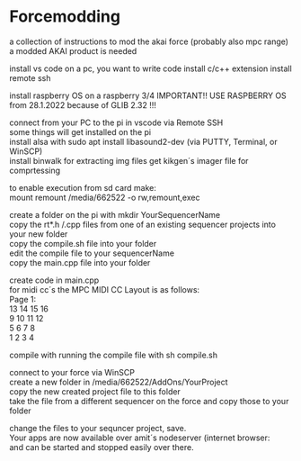 # Forcemodding
a collection of instructions to mod the akai force (probably also mpc range)
a modded AKAI product is needed

install vs code on a pc, you want to write code
install c/c++ extension
install remote ssh


install raspberry OS on a raspberry 3/4 IMPORTANT!! USE RASPBERRY OS from 28.1.2022 because of GLIB 2.32 !!!

connect from your PC to the pi in vscode via Remote SSH  
some things will get installed on the pi  
install alsa with sudo apt install libasound2-dev (via PUTTY, Terminal, or WinSCP)  
install binwalk for extracting img files
get kikgen´s imager file for comprtessing    

   
to enable execution from sd card make:   
mount remount /media/662522 -o rw,remount,exec   
   
   
create a folder on the pi with mkdir YourSequencerName  
copy the rt*.h /.cpp files from one of an existing sequencer projects into your new folder  
copy the compile.sh file into your folder  
edit the compile file to your sequencerName   
copy the main.cpp file into your folder  

create code in main.cpp  
for midi cc´s the MPC MIDI CC Layout is as follows:  
Page 1:  
13 14 15 16  
 9 10 11 12  
 5  6  7  8  
 1  2  3  4  
  
compile with running the compile file with sh compile.sh  
  
connect to your force via WinSCP  
create a new folder in /media/662522/AddOns/YourProject  
copy the new created project file to this folder  
take the file from a different sequencer on the force and copy those to your folder  
  
change the files to your sequncer project, save.  
Your apps are now available over amit´s nodeserver (internet browser: <yourforceIP>  
and can be started and stopped easily over there.  
  

